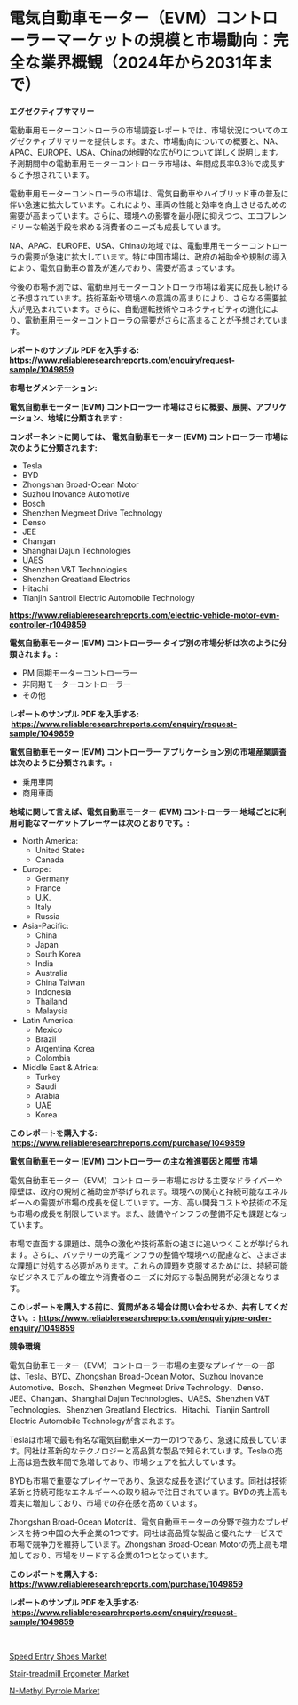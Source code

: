 <p><h1>電気自動車モーター（EVM）コントローラーマーケットの規模と市場動向：完全な業界概観（2024年から2031年まで）</h1></p><p><strong>エグゼクティブサマリー</strong></p>
<p><p>電動車用モーターコントローラの市場調査レポートでは、市場状況についてのエグゼクティブサマリーを提供します。また、市場動向についての概要と、NA、APAC、EUROPE、USA、Chinaの地理的な広がりについて詳しく説明します。予測期間中の電動車用モーターコントローラ市場は、年間成長率9.3％で成長すると予想されています。</p><p>電動車用モーターコントローラの市場は、電気自動車やハイブリッド車の普及に伴い急速に拡大しています。これにより、車両の性能と効率を向上させるための需要が高まっています。さらに、環境への影響を最小限に抑えつつ、エコフレンドリーな輸送手段を求める消費者のニーズも成長しています。</p><p>NA、APAC、EUROPE、USA、Chinaの地域では、電動車用モーターコントローラの需要が急速に拡大しています。特に中国市場は、政府の補助金や規制の導入により、電気自動車の普及が進んでおり、需要が高まっています。</p><p>今後の市場予測では、電動車用モーターコントローラ市場は着実に成長し続けると予想されています。技術革新や環境への意識の高まりにより、さらなる需要拡大が見込まれています。さらに、自動運転技術やコネクティビティの進化により、電動車用モーターコントローラの需要がさらに高まることが予想されています。</p></p>
<p><strong>レポートのサンプル PDF を入手する: <a href="https://www.reliableresearchreports.com/enquiry/request-sample/1049859">https://www.reliableresearchreports.com/enquiry/request-sample/1049859</a></strong></p>
<p><strong>市場セグメンテーション:</strong></p>
<p><strong> 電気自動車モーター (EVM) コントローラー 市場はさらに概要、展開、アプリケーション、地域に分類されます :</strong></p>
<p><strong>コンポーネントに関しては、 電気自動車モーター (EVM) コントローラー 市場は次のように分類されます: &nbsp;</strong></p>
<p><ul><li>Tesla</li><li>BYD</li><li>Zhongshan Broad-Ocean Motor</li><li>Suzhou Inovance Automotive</li><li>Bosch</li><li>Shenzhen Megmeet Drive Technology</li><li>Denso</li><li>JEE</li><li>Changan</li><li>Shanghai Dajun Technologies</li><li>UAES</li><li>Shenzhen V&T Technologies</li><li>Shenzhen Greatland Electrics</li><li>Hitachi</li><li>Tianjin Santroll Electric Automobile Technology</li></ul></p>
<p><strong><a href="https://www.reliableresearchreports.com/electric-vehicle-motor-evm-controller-r1049859">https://www.reliableresearchreports.com/electric-vehicle-motor-evm-controller-r1049859</a></strong></p>
<p><strong> 電気自動車モーター (EVM) コントローラー タイプ別の市場分析は次のように分類されます。:</strong></p>
<p><ul><li>PM 同期モーターコントローラー</li><li>非同期モーターコントローラー</li><li>その他</li></ul></p>
<p><strong>レポートのサンプル PDF を入手する: &nbsp;<a href="https://www.reliableresearchreports.com/enquiry/request-sample/1049859">https://www.reliableresearchreports.com/enquiry/request-sample/1049859</a></strong></p>
<p><strong> 電気自動車モーター (EVM) コントローラー アプリケーション別の市場産業調査は次のように分類されます。:</strong></p>
<p><ul><li>乗用車両</li><li>商用車両</li></ul></p>
<p><strong>地域に関して言えば、電気自動車モーター (EVM) コントローラー 地域ごとに利用可能なマーケットプレーヤーは次のとおりです。:</strong></p>
<p><ul>
    <li>
        North America:
        <ul>
            <li>United States</li>
            <li>Canada</li>
        </ul>
    </li>
    <li>
        Europe:
        <ul>
            <li>Germany</li>
            <li>France</li>
            <li>U.K.</li>
            <li>Italy</li>
            <li>Russia</li>
        </ul>
    </li>
    <li>
        Asia-Pacific:
        <ul>
            <li>China</li>
            <li>Japan</li>
            <li>South Korea</li>
            <li>India</li>
            <li>Australia</li>
            <li>China Taiwan</li>
            <li>Indonesia</li>
            <li>Thailand</li>
            <li>Malaysia</li>
        </ul>
    </li>
    <li>
        Latin America:
        <ul>
            <li>Mexico</li>
            <li>Brazil</li>
            <li>Argentina Korea</li>
            <li>Colombia</li>
        </ul>
    </li>
    <li>
        Middle East & Africa:
        <ul>
            <li>Turkey</li>
            <li>Saudi</li>
            <li>Arabia</li>
            <li>UAE</li>
            <li>Korea</li>
        </ul>
    </li>
    </ul></p>
<p><strong>このレポートを購入する: &nbsp;<a href="https://www.reliableresearchreports.com/purchase/1049859">https://www.reliableresearchreports.com/purchase/1049859</a></strong></p>
<p><strong>電気自動車モーター (EVM) コントローラー の主な推進要因と障壁 市場</strong></p>
<p><p>電気自動車モーター（EVM）コントローラー市場における主要なドライバーや障壁は、政府の規制と補助金が挙げられます。環境への関心と持続可能なエネルギーへの需要が市場の成長を促しています。一方、高い開発コストや技術の不足も市場の成長を制限しています。また、設備やインフラの整備不足も課題となっています。</p><p>市場で直面する課題は、競争の激化や技術革新の速さに追いつくことが挙げられます。さらに、バッテリーの充電インフラの整備や環境への配慮など、さまざまな課題に対処する必要があります。これらの課題を克服するためには、持続可能なビジネスモデルの確立や消費者のニーズに対応する製品開発が必須となります。</p></p>
<p><strong>このレポートを購入する前に、質問がある場合は問い合わせるか、共有してください。:&nbsp; <a href="https://www.reliableresearchreports.com/enquiry/pre-order-enquiry/1049859">https://www.reliableresearchreports.com/enquiry/pre-order-enquiry/1049859</a></strong></p>
<p><strong>競争環境</strong></p>
<p><p>電気自動車モーター（EVM）コントローラー市場の主要なプレイヤーの一部は、Tesla、BYD、Zhongshan Broad-Ocean Motor、Suzhou Inovance Automotive、Bosch、Shenzhen Megmeet Drive Technology、Denso、JEE、Changan、Shanghai Dajun Technologies、UAES、Shenzhen V&T Technologies、Shenzhen Greatland Electrics、Hitachi、Tianjin Santroll Electric Automobile Technologyが含まれます。</p><p>Teslaは市場で最も有名な電気自動車メーカーの1つであり、急速に成長しています。同社は革新的なテクノロジーと高品質な製品で知られています。Teslaの売上高は過去数年間で急増しており、市場シェアを拡大しています。</p><p>BYDも市場で重要なプレイヤーであり、急速な成長を遂げています。同社は技術革新と持続可能なエネルギーへの取り組みで注目されています。BYDの売上高も着実に増加しており、市場での存在感を高めています。</p><p>Zhongshan Broad-Ocean Motorは、電気自動車モーターの分野で強力なプレゼンスを持つ中国の大手企業の1つです。同社は高品質な製品と優れたサービスで市場で競争力を維持しています。Zhongshan Broad-Ocean Motorの売上高も増加しており、市場をリードする企業の1つとなっています。</p></p>
<p><strong>このレポートを購入する: &nbsp; <a href="https://www.reliableresearchreports.com/purchase/1049859">https://www.reliableresearchreports.com/purchase/1049859</a></strong></p>
<p><strong>レポートのサンプル PDF を入手する: &nbsp;<a href="https://www.reliableresearchreports.com/enquiry/request-sample/1049859">https://www.reliableresearchreports.com/enquiry/request-sample/1049859</a></strong><strong></strong></p>
<p>&nbsp;</p>
<p><p><a href="https://www.linkedin.com/pulse/speed-entry-shoes-market-trends-analysis-forecasted-period-6leif?trackingId=daMfm38FBGb6YokuAYPgkg%3D%3D">Speed Entry Shoes Market</a></p><p><a href="https://www.linkedin.com/pulse/stair-treadmill-ergometer-market-comprehensive-assessment-cgu6f?trackingId=ARzz7FRLMIEEUbiJq7HHsg%3D%3D">Stair-treadmill Ergometer Market</a></p><p><a href="https://www.linkedin.com/pulse/n-methyl-pyrrole-market-challenges-opportunities-growth-drivers-x7zte?trackingId=UTdN%2BiQSFvOh1gLCZLFpyw%3D%3D">N-Methyl Pyrrole Market</a></p></p>